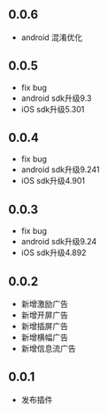 ## 0.0.6
* android 混淆优化

## 0.0.5
* fix bug
* android sdk升级9.3
* iOS sdk升级5.301

## 0.0.4
* fix bug
* android sdk升级9.241
* iOS sdk升级4.901

## 0.0.3
* fix bug
* android sdk升级9.24
* iOS sdk升级4.892

## 0.0.2
* 新增激励广告
* 新增开屏广告
* 新增插屏广告
* 新增横幅广告
* 新增信息流广告

## 0.0.1

* 发布插件
